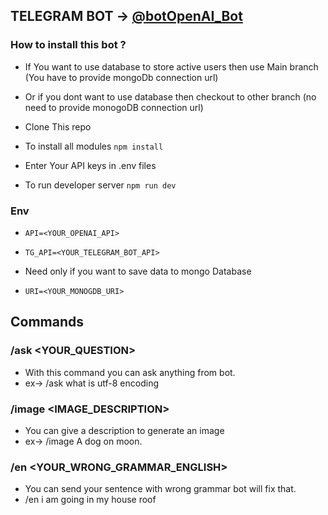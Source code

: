 ## TELEGRAM BOT -> [@botOpenAI_Bot](https://t.me/botOpenAI_Bot)

### How to install this bot ?

- If You want to use database to store active users then use Main branch (You have to provide  mongoDb connection url)
- Or if you dont want to use database then checkout to other branch (no need to provide monogoDB connection url)


- Clone This repo
- To install all modules `npm install`
- Enter Your API keys in .env files
- To run developer server `npm run dev`

### Env

- `API=<YOUR_OPENAI_API>`
- `TG_API=<YOUR_TELEGRAM_BOT_API>`

- Need only if you want to save data to mongo Database
- `URI=<YOUR_MONOGDB_URI>`

## Commands 

### /ask <YOUR_QUESTION>
- With this command you can ask anything from bot.
- ex-> /ask what is utf-8 encoding


### /image <IMAGE_DESCRIPTION>
 - You can give a description to generate an image
 - ex-> /image A dog on moon.

### /en <YOUR_WRONG_GRAMMAR_ENGLISH>
 - You can send your sentence with wrong grammar bot will fix that.
 - /en i am going in my house roof
 
 

